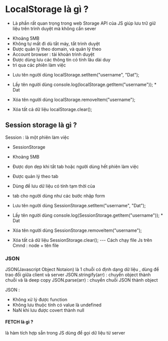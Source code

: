 # LocalStorage là gì ?

- Là phần rất quan trọng trong web Storage API của JS giúp lưu trữ giữ liệu trên trình duyệt mà không cần sever

* Khoảng 5MB
* Không tự mất đi dù tắt máy, tắt trình duyệt
* Được quản lý theo domain, và quản lý theo
* Account browser : tài khoản trình duyệt
* Được dùng lưu các thông tin có tính lâu dài duy
* trì qua các phiên làm việc

- Lưu tên người dùng
  localStorage.setItem("username", "Dat");

- Lấy tên người dùng
  console.log(localStorage.getItem("username")); \* Dat

- Xóa tên người dùng
  localStorage.removeItem("username");

- Xóa tất cả dữ liệu
  localStorage.clear();

## Session storage là gì ?

Session : là một phiên làm việc

- SessionStorage
- Khoảng 5MB
- Được dọn dẹp khi tắt tab hoặc người dùng hết phiên làm việc
- Được quản lý theo tab
- Dùng để lưu dữ liệu có tính tạm thời của
- tab cho người dùng như các bước nhập form

- Lưu tên người dùng
  SessionStorage.setItem("username", "Dat");

- Lấy tên người dùng
  console.log(SessionStorage.getItem("username")); \* Dat

- Xóa tên người dùng
  SessionStorage.removeItem("username");

- Xóa tất cả dữ liệu
  SessionStorage.clear();
  --- Cách chạy file Js trên Cmnd : node + tên file

### JSON

JSON(Javascript Object Notaion) là 1 chuỗi có định dạng dữ liệu , dùng để trao đổi giữa client và server
JSON.stringify(arr) : chuyển object thành chuỗi và là deep copy
JSON.parse(arr) : chuyển chuỗi JSON thành object

JSON :

- Không xử lý được function
- Không lưu thuộc tính có value là undefined
- NaN khi lưu được covert thành null

#### FETCH là gì ?

là hàm tích hợp sẵn trong JS dùng để gọi dữ liệu từ server
